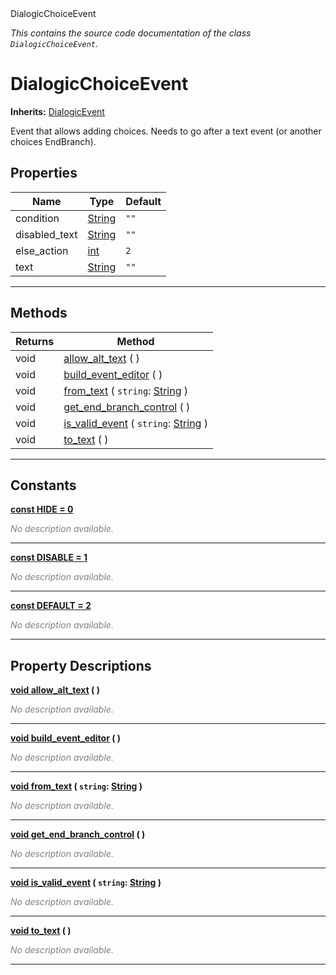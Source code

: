 
<div class="header-banner purple">
<div class="header-label purple">DialogicChoiceEvent</div>
</div>

*This contains the source code documentation of the class `DialogicChoiceEvent`.*
        
# DialogicChoiceEvent
**Inherits:** [DialogicEvent](class_dialogicevent.md)

Event that allows adding choices. Needs to go after a text event (or another choices EndBranch).
## Properties
Name | Type | Default 
--- | --- | --- 
condition | [String](https://docs.godotengine.org/en/latest/classes/class_string.html#class-string) |  `""` 
disabled_text | [String](https://docs.godotengine.org/en/latest/classes/class_string.html#class-string) |  `""` 
else_action | [int](https://docs.godotengine.org/en/latest/classes/class_int.html#class-int) |  `2` 
text | [String](https://docs.godotengine.org/en/latest/classes/class_string.html#class-string) |  `""` 
--- 

## Methods
Returns | Method 
--- | --- 
<span class="hljs-attribute">void</span> | [<span class="hljs-title">allow_alt_text</span>](#property-allow_alt_text) ( ) 
<span class="hljs-attribute">void</span> | [<span class="hljs-title">build_event_editor</span>](#property-build_event_editor) ( ) 
<span class="hljs-attribute">void</span> | [<span class="hljs-title">from_text</span>](#property-from_text) ( `string`: [String](https://docs.godotengine.org/en/latest/classes/class_string.html#class-string) ) 
<span class="hljs-attribute">void</span> | [<span class="hljs-title">get_end_branch_control</span>](#property-get_end_branch_control) ( ) 
<span class="hljs-attribute">void</span> | [<span class="hljs-title">is_valid_event</span>](#property-is_valid_event) ( `string`: [String](https://docs.godotengine.org/en/latest/classes/class_string.html#class-string) ) 
<span class="hljs-attribute">void</span> | [<span class="hljs-title">to_text</span>](#property-to_text) ( ) 
--- 
## Constants


<a class="header" id="constant-HIDE" href="#constant-HIDE">**<span class="hljs-attribute">const</span> <span class="hljs-title">HIDE</span><span class="hljs-comment"> = 0</span>**</a>



 <span style = "color: gray">*No description available.*</span> 

---


<a class="header" id="constant-DISABLE" href="#constant-DISABLE">**<span class="hljs-attribute">const</span> <span class="hljs-title">DISABLE</span><span class="hljs-comment"> = 1</span>**</a>



 <span style = "color: gray">*No description available.*</span> 

---


<a class="header" id="constant-DEFAULT" href="#constant-DEFAULT">**<span class="hljs-attribute">const</span> <span class="hljs-title">DEFAULT</span><span class="hljs-comment"> = 2</span>**</a>



 <span style = "color: gray">*No description available.*</span> 

---
## Property Descriptions



<a class="header" id="property-allow_alt_text" href="#property-allow_alt_text">**<span class="hljs-attribute">void</span> [<span class="hljs-title">allow_alt_text</span>](#property-allow_alt_text) ( )** </a>



 <span style = "color: gray">*No description available.*</span> 

---



<a class="header" id="property-build_event_editor" href="#property-build_event_editor">**<span class="hljs-attribute">void</span> [<span class="hljs-title">build_event_editor</span>](#property-build_event_editor) ( )** </a>



 <span style = "color: gray">*No description available.*</span> 

---



<a class="header" id="property-from_text" href="#property-from_text">**<span class="hljs-attribute">void</span> [<span class="hljs-title">from_text</span>](#property-from_text) ( `string`: [String](https://docs.godotengine.org/en/latest/classes/class_string.html#class-string) )** </a>



 <span style = "color: gray">*No description available.*</span> 

---



<a class="header" id="property-get_end_branch_control" href="#property-get_end_branch_control">**<span class="hljs-attribute">void</span> [<span class="hljs-title">get_end_branch_control</span>](#property-get_end_branch_control) ( )** </a>



 <span style = "color: gray">*No description available.*</span> 

---



<a class="header" id="property-is_valid_event" href="#property-is_valid_event">**<span class="hljs-attribute">void</span> [<span class="hljs-title">is_valid_event</span>](#property-is_valid_event) ( `string`: [String](https://docs.godotengine.org/en/latest/classes/class_string.html#class-string) )** </a>



 <span style = "color: gray">*No description available.*</span> 

---



<a class="header" id="property-to_text" href="#property-to_text">**<span class="hljs-attribute">void</span> [<span class="hljs-title">to_text</span>](#property-to_text) ( )** </a>



 <span style = "color: gray">*No description available.*</span> 

---

